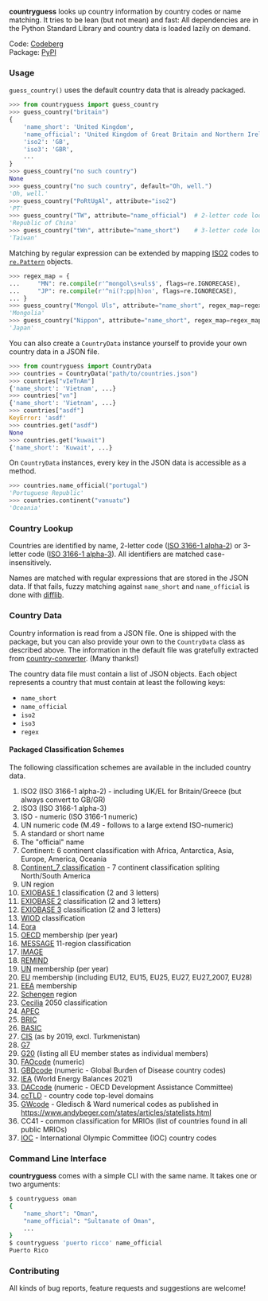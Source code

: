 **countryguess** looks up country information by country codes or name matching.
It tries to be lean (but not mean) and fast: All dependencies are in the Python
Standard Library and country data is loaded lazily on demand.

Code: [Codeberg](https://codeberg.org/plotski/countryguess)  
Package: [PyPI](https://pypi.org/project/countryguess)

### Usage

`guess_country()` uses the default country data that is already packaged.

```python
>>> from countryguess import guess_country
>>> guess_country("britain")
{
    'name_short': 'United Kingdom',
    'name_official': 'United Kingdom of Great Britain and Northern Ireland',
    'iso2': 'GB',
    'iso3': 'GBR',
    ...
}
>>> guess_country("no such country")
None
>>> guess_country("no such country", default="Oh, well.")
'Oh, well.'
>>> guess_country("PoRtUgAl", attribute="iso2")
'PT'
>>> guess_country("TW", attribute="name_official")  # 2-letter code lookup
'Republic of China'
>>> guess_country("tWn", attribute="name_short")    # 3-letter code lookup
'Taiwan'
```

Matching by regular expression can be extended by mapping
[ISO2](https://en.wikipedia.org/wiki/ISO_3166-1_alpha-2) codes to
[`re.Pattern`](https://docs.python.org/3/library/re.html#re.compile) objects.

```python
>>> regex_map = {
...     "MN": re.compile(r'^mongol\s+uls$', flags=re.IGNORECASE),
...     "JP": re.compile(r'^ni(?:pp|h)on', flags=re.IGNORECASE),
... }
>>> guess_country("Mongol Uls", attribute="name_short", regex_map=regex_map)
'Mongolia'
>>> guess_country("Nippon", attribute="name_short", regex_map=regex_map)
'Japan'
```

You can also create a `CountryData` instance yourself to provide your own
country data in a JSON file.

```python
>>> from countryguess import CountryData
>>> countries = CountryData("path/to/countries.json")
>>> countries["vIeTnAm"]
{'name_short': 'Vietnam', ...}
>>> countries["vn"]
{'name_short': 'Vietnam', ...}
>>> countries["asdf"]
KeyError: 'asdf'
>>> countries.get("asdf")
None
>>> countries.get("kuwait")
{'name_short': 'Kuwait', ...}
```

On `CountryData` instances, every key in the JSON data is accessible as a
method.

```python
>>> countries.name_official("portugal")
'Portuguese Republic'
>>> countries.continent("vanuatu")
'Oceania'
```

### Country Lookup

Countries are identified by name, 2-letter code
([ISO 3166-1 alpha-2](https://en.wikipedia.org/wiki/ISO_3166-1_alpha-2)) or
3-letter code
([ISO 3166-1 alpha-3](https://en.wikipedia.org/wiki/ISO_3166-1_alpha-3)). All
identifiers are matched case-insensitively.

Names are matched with regular expressions that are stored in the JSON data. If
that fails, fuzzy matching against ``name_short`` and ``name_official`` is done
with [difflib](https://docs.python.org/3/library/difflib.html).

### Country Data

Country information is read from a JSON file. One is shipped with the package,
but you can also provide your own to the `CountryData` class as described
above. The information in the default file was gratefully extracted from
[country-converter](https://pypi.org/project/country-converter/). (Many thanks!)

The country data file must contain a list of JSON objects. Each object
represents a country that must contain at least the following keys:

- `name_short`
- `name_official`
- `iso2`
- `iso3`
- `regex`

#### Packaged Classification Schemes

The following classification schemes are available in the included country data.

<!-- CLASSIFICATION_SCHEMES (see fetch_data_from_country_converter.py) -->
1.  ISO2 (ISO 3166-1 alpha-2) - including UK/EL for Britain/Greece (but always convert to GB/GR)
2.  ISO3 (ISO 3166-1 alpha-3)
3.  ISO - numeric (ISO 3166-1 numeric)
4.  UN numeric code (M.49 - follows to a large extend ISO-numeric)
5.  A standard or short name
6.  The "official" name
7.  Continent: 6 continent classification with Africa, Antarctica, Asia, Europe, America, Oceania
8.  [Continent_7 classification](https://ourworldindata.org/world-region-map-definitions) - 7 continent classification spliting North/South America
9.  UN region
10. [EXIOBASE 1](http://exiobase.eu/) classification (2 and 3 letters)
11. [EXIOBASE 2](http://exiobase.eu/) classification (2 and 3 letters)
12. [EXIOBASE 3](https://zenodo.org/doi/10.5281/zenodo.3583070) classification (2 and 3 letters)
13. [WIOD](http://www.wiod.org/home) classification
14. [Eora](http://www.worldmrio.com/)
15. [OECD](http://www.oecd.org/about/membersandpartners/list-oecd-member-countries.htm)
    membership (per year)
16. [MESSAGE](http://www.iiasa.ac.at/web/home/research/researchPrograms/Energy/MESSAGE-model-regions.en.html)
    11-region classification
17. [IMAGE](https://models.pbl.nl/image/index.php/Welcome_to_IMAGE_3.0_Documentation)
18. [REMIND](https://www.pik-potsdam.de/en/institute/departments/transformation-pathways/models/remind)
19. [UN](http://www.un.org/en/members/) membership (per year)
20. [EU](https://ec.europa.eu/eurostat/statistics-explained/index.php/Glossary:EU_enlargements)
    membership (including EU12, EU15, EU25, EU27, EU27_2007, EU28)
21. [EEA](https://ec.europa.eu/eurostat/statistics-explained/index.php/Glossary:European_Economic_Area_(EEA))
    membership
22. [Schengen](https://en.wikipedia.org/wiki/Schengen_Area) region
23. [Cecilia](https://cecilia2050.eu/system/files/De%20Koning%20et%20al.%20%282014%29_Scenarios%20for%202050_0.pdf)
    2050 classification
24. [APEC](https://en.wikipedia.org/wiki/Asia-Pacific_Economic_Cooperation)
25. [BRIC](https://en.wikipedia.org/wiki/BRIC)
26. [BASIC](https://en.wikipedia.org/wiki/BASIC_countries)
27. [CIS](https://en.wikipedia.org/wiki/Commonwealth_of_Independent_States)
    (as by 2019, excl. Turkmenistan)
28. [G7](https://en.wikipedia.org/wiki/Group_of_Seven)
29. [G20](https://en.wikipedia.org/wiki/G20) (listing all EU member
    states as individual members)
30. [FAOcode](http://www.fao.org/faostat/en/#definitions) (numeric)
31. [GBDcode](http://ghdx.healthdata.org/) (numeric - Global Burden of
    Disease country codes)
32. [IEA](https://www.iea.org/countries) (World Energy Balances 2021)
33. [DACcode](https://www.oecd.org/dac/financing-sustainable-development/development-finance-standards/dacandcrscodelists.htm)
    (numeric - OECD Development Assistance Committee)
33. [ccTLD](https://en.wikipedia.org/wiki/Country_code_top-level_domain) - country code top-level domains
34. [GWcode](https://www.tandfonline.com/doi/abs/10.1080/03050629908434958) - Gledisch & Ward numerical codes as published in https://www.andybeger.com/states/articles/statelists.html
35. CC41 - common classification for MRIOs (list of countries found in all public MRIOs)
36. [IOC](https://en.wikipedia.org/wiki/List_of_IOC_country_codes) - International Olympic Committee (IOC) country codes
<!-- CLASSIFICATION_SCHEMES -->

### Command Line Interface

**countryguess** comes with a simple CLI with the same name. It takes one or two
arguments:

```sh
$ countryguess oman
{
    "name_short": "Oman",
    "name_official": "Sultanate of Oman",
    ...
}
$ countryguess 'puerto ricco' name_official
Puerto Rico
```

### Contributing

All kinds of bug reports, feature requests and suggestions are welcome!
